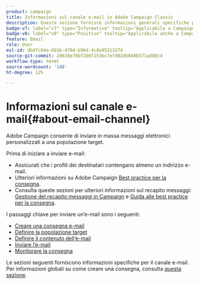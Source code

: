 ```yaml
---
product: campaign
title: Informazioni sul canale e-mail in Adobe Campaign Classic
description: Questa sezione fornisce informazioni generali specifiche per il canale e-mail in Adobe Campaign
badge-v7: label="v7" type="Informative" tooltip="Applicabile a Campaign Classic v7"
badge-v8: label="v8" type="Positive" tooltip="Applicabile anche a Campaign v8"
feature: Email
role: User
exl-id: dbdfc04a-691b-470d-b96d-4c8a9531327d
source-git-commit: 28638e76bf286f253bc7efd02db848b571ad88c4
workflow-type: tm+mt
source-wordcount: '148'
ht-degree: 12%

---
```


# Informazioni sul canale e-mail{#about-email-channel}

Adobe Campaign consente di inviare in massa messaggi elettronici personalizzati a una popolazione target.

Prima di iniziare a inviare e-mail:

* Assicurati che i profili dei destinatari contengano almeno un indirizzo e-mail.
* Ulteriori informazioni su Adobe Campaign [Best practice per la consegna](delivery-best-practices.md).
* Consulta queste sezioni per ulteriori informazioni sul recapito messaggi: [Gestione del recapito messaggi in Campaign](about-deliverability.md) e [Guida alle best practice per la consegna](https://experienceleague.adobe.com/docs/deliverability-learn/deliverability-best-practice-guide/introduction.html?lang=it).

I passaggi chiave per inviare un’e-mail sono i seguenti:

* [Creare una consegna e-mail](creating-an-email-delivery.md)
* [Definire la popolazione target](steps-defining-the-target-population.md)
* [Definire il contenuto dell’e-mail](defining-the-email-content.md)
* [Inviare l’e-mail](sending-messages.md)
* [Monitorare la consegna](about-delivery-monitoring.md)

Le sezioni seguenti forniscono informazioni specifiche per il canale e-mail. Per informazioni globali su come creare una consegna, consulta [questa sezione](steps-about-delivery-creation-steps.md).
